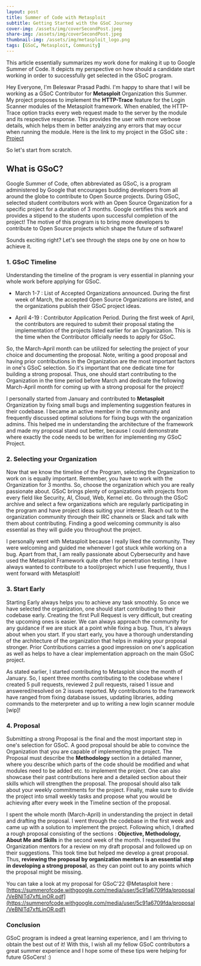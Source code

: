 ```yaml
---
layout: post
title: Summer of Code with Metasploit
subtitle: Getting Started with the GSoC Journey
cover-img: /assets/img/coverSecondPost.jpeg
share-img: /assets/img/coverSecondPost.jpeg
thumbnail-img: /assets/img/metasploit_logo.png
tags: [GSoC, Metasploit, Community]
---
```

  
This article essentially summarizes my work done for making it up to Google Summer of Code. It depicts my perspective on how should a candidate start working in order to successfully get selected in the GSoC program.  
  
Hey Everyone, I'm Beleswar Prasad Padhi. I'm happy to share that I will be working as a GSoC Contributor for **Metasploit** Organization this Summer. My project proposes to implement the **HTTP-Trace** feature for the Login Scanner modules of the Metasploit framework. When enabled, the HTTP-Trace option tracks every web request made to the server by the module and its respective response. This provides the user with more verbose details, which helps them in better analyzing any errors that may occur when running the module. Here is the link to my project in the GSoC site : [Project](https://summerofcode.withgoogle.com/programs/2022/projects/I4PxrljP) 
  
So let's start from scratch.  
  
## What is GSoC?  
Google Summer of Code, often abbreviated as GSoC, is a program administered by Google that encourages budding developers from all around the globe to contribute to Open Source projects. During GSoC, selected student contributors work with an Open Source Organization for a specific project for a duration of 3 months. Google certifies this work and provides a stipend to the students upon successful completion of the project! The motive of this program is to bring more developers to contribute to Open Source projects which shape the future of software!  
  
Sounds exciting right? Let's see through the steps one by one on how to achieve it.  
  
### 1. GSoC Timeline
Understanding the timeline of the program is very essential in planning your whole work before applying for GSoC.  
- March 1-7 : List of Accepted Organizations announced. During the first week of March, the accepted Open Source Organizations are listed, and the organizations publish their GSoC project ideas.  
  
- April 4-19 : Contributor Application Period. During the first week of April, the contributors are required to submit their proposal stating the implementation of the projects listed earlier for an Organization. This is the time when the Contributor officially needs to apply for GSoC.    
  
So, the March-April month can be utilized for selecting the project of your choice and documenting the proposal. Note, writing a good proposal and having prior contributions in the Organization are the most important factors in one's GSoC selection. So it's important that one dedicate time for building a strong proposal. Thus, one should start contributing to the Organization in the time period before March and dedicate the following March-April month for coming up with a strong proposal for the project!
  
I personally started from January and contributed to **Metasploit** Organization by fixing small bugs and implementing suggestion features in their codebase. I became an active member in the community and frequently discussed optimal solutions for fixing bugs with the organization admins. This helped me in understanding the architecture of the framework and made my proposal stand out better, because I could demonstrate where exactly the code needs to be written for implementing my GSoC Project.  
  
### 2. Selecting your Organization  
Now that we know the timeline of the Program, selecting the Organization to work on is equally important. Remember, you have to work with the Organization for 3 months. So, choose the organization which you are really passionate about. GSoC brings plenty of organizations with projects from every field like Security, AI, Cloud, Web, Kernel etc. Go through the GSoC archive and select a few organizations which are regularly participating in the program and have project ideas suiting your interest. Reach out to the organization community through their IRC channels or Slack and talk with them about contributing. Finding a good welcoming community is also essential as they will guide you throughout the project.  
  
I personally went with Metasploit because I really liked the community. They were welcoming and guided me whenever I got stuck while working on a bug. Apart from that, I am really passionate about Cybersecurity and have used the Metasploit Framework quite often for penetration testing. I have always wanted to contribute to a tool/project which I use frequently, thus I went forward with Metasploit!  
  
### 3. Start Early  
Starting Early always helps you to achieve any task smoothly. So once we have selected the organization, one should start contributing to their codebase early. Creating the first Pull Request is very difficult, but creating the upcoming ones is easier. We can always approach the community for any guidance if we are stuck at a point while fixing a bug. Thus, it's always about when you start. If you start early, you have a thorough understanding of the architecture of the organization that helps in making your proposal stronger. Prior Contributions carries a good impression on one's application as well as helps to have a clear implementation approach on the main GSoC project.  
  
As stated earlier, I started contributing to Metasploit since the month of January. So, I spent three months contributing to the codebase where I created 5 pull requests, reviewed 2 pull requests, raised 1 issue and answered/resolved on 2 issues reported. My contributions to the framework have ranged from fixing database issues, updating libraries, adding commands to the meterpreter and up to writing a new login scanner module [wip]!  
  
### 4. Proposal  
Submitting a strong Proposal is the final and the most important step in one's selection for GSoC. A good proposal should be able to convince the Organization that you are capable of implementing the project. The Proposal must describe the **Methodology** section in a detailed manner, where you describe which parts of the code should be modified and what modules need to be added etc. to implement the project. One can also showcase their past contributions here and a detailed section about their skills which will strengthen the proposal. The proposal should also talk about your weekly commitments for the project. Finally, make sure to divide the project into small weekly tasks and propose what you would be achieving after every week in the Timeline section of the proposal.  
  
I spent the whole month (March-April) in understanding the project in detail and drafting the proposal. I went through the codebase in the first week and came up with a solution to implement the project. Following which, I drafted a rough proposal consisting of the sections : **Objective, Methodology, About Me and Skills** in the second week of the month. I requested the Organization mentors for a review on my draft proposal and followed up on their suggestions. This took time but helped me develop a great proposal. Thus, **reviewing the proposal by organization mentors is an essential step in developing a strong proposal**, as they can point out to any points which the proposal might be missing.  
  
You can take a look at my proposal for GSoC'22 @Metasploit here : [https://summerofcode.withgoogle.com/media/user/5c91a6709fda/proposal/VeBNITd7xftLinOR.pdf](https://summerofcode.withgoogle.com/media/user/5c91a6709fda/proposal/VeBNITd7xftLinOR.pdf)
  
### Conclusion  
GSoC program is indeed a great learning experience, and I am thriving to obtain the best out of it! With this, I wish all my fellow GSoC contributors a great summer experience and I hope some of these tips were helping for future GSoCers! :)
